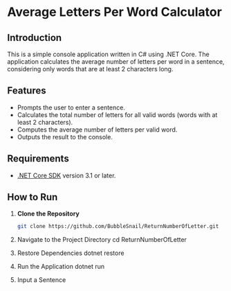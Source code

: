 # Average Letters Per Word Calculator

## Introduction

This is a simple console application written in C# using .NET Core. The application calculates the average number of letters per word in a sentence, considering only words that are at least 2 characters long.

## Features

- Prompts the user to enter a sentence.
- Calculates the total number of letters for all valid words (words with at least 2 characters).
- Computes the average number of letters per valid word.
- Outputs the result to the console.

## Requirements

- [.NET Core SDK](https://dotnet.microsoft.com/download) version 3.1 or later.

## How to Run

1. **Clone the Repository**

   ```bash
   git clone https://github.com/BubbleSnail/ReturnNumberOfLetter.git

2. Navigate to the Project Directory
   cd ReturnNumberOfLetter

3. Restore Dependencies
   dotnet restore
   
4. Run the Application
   dotnet run
   
6. Input a Sentence
